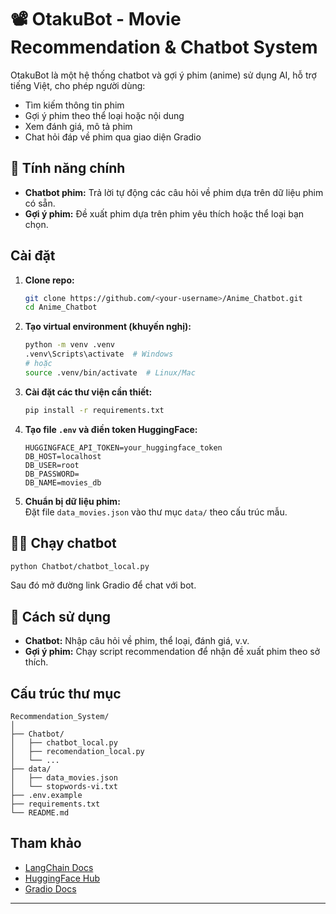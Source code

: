 # 📽️ OtakuBot - Movie Recommendation & Chatbot System

OtakuBot là một hệ thống chatbot và gợi ý phim (anime) sử dụng AI, hỗ trợ tiếng Việt, cho phép người dùng:
- Tìm kiếm thông tin phim
- Gợi ý phim theo thể loại hoặc nội dung
- Xem đánh giá, mô tả phim
- Chat hỏi đáp về phim qua giao diện Gradio

## 🚀 Tính năng chính

- **Chatbot phim:** Trả lời tự động các câu hỏi về phim dựa trên dữ liệu phim có sẵn.
- **Gợi ý phim:** Đề xuất phim dựa trên phim yêu thích hoặc thể loại bạn chọn.

##  Cài đặt

1. **Clone repo:**
    ```sh
    git clone https://github.com/<your-username>/Anime_Chatbot.git
    cd Anime_Chatbot
    ```

2. **Tạo virtual environment (khuyến nghị):**
    ```sh
    python -m venv .venv
    .venv\Scripts\activate  # Windows
    # hoặc
    source .venv/bin/activate  # Linux/Mac
    ```

3. **Cài đặt các thư viện cần thiết:**
    ```sh
    pip install -r requirements.txt
    ```

4. **Tạo file `.env` và điền token HuggingFace:**
    ```env
    HUGGINGFACE_API_TOKEN=your_huggingface_token
    DB_HOST=localhost
    DB_USER=root
    DB_PASSWORD=
    DB_NAME=movies_db
    ```

5. **Chuẩn bị dữ liệu phim:**  
   Đặt file `data_movies.json` vào thư mục `data/` theo cấu trúc mẫu.

## 🏃‍♂️ Chạy chatbot

```sh
python Chatbot/chatbot_local.py
```
Sau đó mở đường link Gradio để chat với bot.

## 📝 Cách sử dụng

- **Chatbot:** Nhập câu hỏi về phim, thể loại, đánh giá, v.v.
- **Gợi ý phim:** Chạy script recommendation để nhận đề xuất phim theo sở thích.

## Cấu trúc thư mục

```
Recommendation_System/
│
├── Chatbot/
│   ├── chatbot_local.py
│   ├── recomendation_local.py
│   └── ...
├── data/
│   ├── data_movies.json
│   └── stopwords-vi.txt
├── .env.example
├── requirements.txt
└── README.md
```

## Tham khảo

- [LangChain Docs](https://python.langchain.com/)
- [HuggingFace Hub](https://huggingface.co/)
- [Gradio Docs](https://gradio.app/docs/)

---
